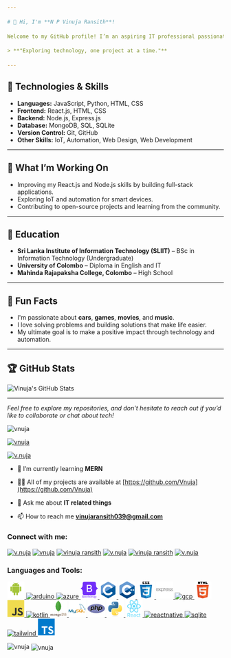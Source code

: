 ```yaml
---

# 👋 Hi, I'm **N P Vinuja Ransith**!

Welcome to my GitHub profile! I’m an aspiring IT professional passionate about technology, automation, and web development. Currently pursuing a degree in Information Technology at the Sri Lanka Institute of Information Technology (SLIIT) and a diploma in English and IT from the University of Colombo.

> **"Exploring technology, one project at a time."**

---
```


## 🔧 Technologies & Skills  

- **Languages:** JavaScript, Python, HTML, CSS  
- **Frontend:** React.js, HTML, CSS  
- **Backend:** Node.js, Express.js  
- **Database:** MongoDB, SQL, SQLite  
- **Version Control:** Git, GitHub  
- **Other Skills:** IoT, Automation, Web Design, Web Development

---
## 🎯 What I’m Working On

- Improving my React.js and Node.js skills by building full-stack applications.
- Exploring IoT and automation for smart devices.
- Contributing to open-source projects and learning from the community.

---

## 📖 Education

- **Sri Lanka Institute of Information Technology (SLIIT)** – BSc in Information Technology (Undergraduate)  
- **University of Colombo** – Diploma in English and IT  
- **Mahinda Rajapaksha College, Colombo** – High School  

---

## 📝 Fun Facts

- I'm passionate about **cars**, **games**, **movies**, and **music**.  
- I love solving problems and building solutions that make life easier.  
- My ultimate goal is to make a positive impact through technology and automation.

---

## 🏆 GitHub Stats

![Vinuja's GitHub Stats](https://github-readme-stats.vercel.app/api?username=vnuja&show_icons=true&theme=radical)

---

*Feel free to explore my repositories, and don’t hesitate to reach out if you’d like to collaborate or chat about tech!*

<p align="left"> <img src="https://komarev.com/ghpvc/?username=vnuja&label=Profile%20views&color=0e75b6&style=flat" alt="vnuja" /> </p>

<p align="left"> <a href="https://github.com/ryo-ma/github-profile-trophy"><img src="https://github-profile-trophy.vercel.app/?username=vnuja" alt="vnuja" /></a> </p>

<p align="left"> <a href="https://twitter.com/v.nuja" target="blank"><img src="https://img.shields.io/twitter/follow/v.nuja?logo=twitter&style=for-the-badge" alt="v.nuja" /></a> </p>

- 🌱 I’m currently learning **MERN**

- 👨‍💻 All of my projects are available at [https://github.com/Vnuja](https://github.com/Vnuja)

- 💬 Ask me about **IT related things**

- 📫 How to reach me **vinujaransith039@gmail.com**

<h3 align="left">Connect with me:</h3>
<p align="left">
<a href="https://twitter.com/v.nuja" target="blank"><img align="center" src="https://raw.githubusercontent.com/rahuldkjain/github-profile-readme-generator/master/src/images/icons/Social/twitter.svg" alt="v.nuja" height="30" width="40" /></a>
<a href="https://linkedin.com/in/vnuja" target="blank"><img align="center" src="https://raw.githubusercontent.com/rahuldkjain/github-profile-readme-generator/master/src/images/icons/Social/linked-in-alt.svg" alt="vnuja" height="30" width="40" /></a>
<a href="https://fb.com/vinuja ransith" target="blank"><img align="center" src="https://raw.githubusercontent.com/rahuldkjain/github-profile-readme-generator/master/src/images/icons/Social/facebook.svg" alt="vinuja ransith" height="30" width="40" /></a>
<a href="https://instagram.com/v.nuja" target="blank"><img align="center" src="https://raw.githubusercontent.com/rahuldkjain/github-profile-readme-generator/master/src/images/icons/Social/instagram.svg" alt="v.nuja" height="30" width="40" /></a>
<a href="https://www.youtube.com/c/vinuja ransith" target="blank"><img align="center" src="https://raw.githubusercontent.com/rahuldkjain/github-profile-readme-generator/master/src/images/icons/Social/youtube.svg" alt="vinuja ransith" height="30" width="40" /></a>
<a href="https://discord.gg/v.nuja" target="blank"><img align="center" src="https://raw.githubusercontent.com/rahuldkjain/github-profile-readme-generator/master/src/images/icons/Social/discord.svg" alt="v.nuja" height="30" width="40" /></a>
</p>

<h3 align="left">Languages and Tools:</h3>
<p align="left"> <a href="https://developer.android.com" target="_blank" rel="noreferrer"> <img src="https://raw.githubusercontent.com/devicons/devicon/master/icons/android/android-original-wordmark.svg" alt="android" width="40" height="40"/> </a> <a href="https://www.arduino.cc/" target="_blank" rel="noreferrer"> <img src="https://cdn.worldvectorlogo.com/logos/arduino-1.svg" alt="arduino" width="40" height="40"/> </a> <a href="https://azure.microsoft.com/en-in/" target="_blank" rel="noreferrer"> <img src="https://www.vectorlogo.zone/logos/microsoft_azure/microsoft_azure-icon.svg" alt="azure" width="40" height="40"/> </a> <a href="https://getbootstrap.com" target="_blank" rel="noreferrer"> <img src="https://raw.githubusercontent.com/devicons/devicon/master/icons/bootstrap/bootstrap-plain-wordmark.svg" alt="bootstrap" width="40" height="40"/> </a> <a href="https://www.cprogramming.com/" target="_blank" rel="noreferrer"> <img src="https://raw.githubusercontent.com/devicons/devicon/master/icons/c/c-original.svg" alt="c" width="40" height="40"/> </a> <a href="https://www.w3schools.com/cpp/" target="_blank" rel="noreferrer"> <img src="https://raw.githubusercontent.com/devicons/devicon/master/icons/cplusplus/cplusplus-original.svg" alt="cplusplus" width="40" height="40"/> </a> <a href="https://www.w3schools.com/css/" target="_blank" rel="noreferrer"> <img src="https://raw.githubusercontent.com/devicons/devicon/master/icons/css3/css3-original-wordmark.svg" alt="css3" width="40" height="40"/> </a> <a href="https://expressjs.com" target="_blank" rel="noreferrer"> <img src="https://raw.githubusercontent.com/devicons/devicon/master/icons/express/express-original-wordmark.svg" alt="express" width="40" height="40"/> </a> <a href="https://cloud.google.com" target="_blank" rel="noreferrer"> <img src="https://www.vectorlogo.zone/logos/google_cloud/google_cloud-icon.svg" alt="gcp" width="40" height="40"/> </a> <a href="https://www.w3.org/html/" target="_blank" rel="noreferrer"> <img src="https://raw.githubusercontent.com/devicons/devicon/master/icons/html5/html5-original-wordmark.svg" alt="html5" width="40" height="40"/> </a> <a href="https://developer.mozilla.org/en-US/docs/Web/JavaScript" target="_blank" rel="noreferrer"> <img src="https://raw.githubusercontent.com/devicons/devicon/master/icons/javascript/javascript-original.svg" alt="javascript" width="40" height="40"/> </a> <a href="https://kotlinlang.org" target="_blank" rel="noreferrer"> <img src="https://www.vectorlogo.zone/logos/kotlinlang/kotlinlang-icon.svg" alt="kotlin" width="40" height="40"/> </a> <a href="https://www.mongodb.com/" target="_blank" rel="noreferrer"> <img src="https://raw.githubusercontent.com/devicons/devicon/master/icons/mongodb/mongodb-original-wordmark.svg" alt="mongodb" width="40" height="40"/> </a> <a href="https://www.mysql.com/" target="_blank" rel="noreferrer"> <img src="https://raw.githubusercontent.com/devicons/devicon/master/icons/mysql/mysql-original-wordmark.svg" alt="mysql" width="40" height="40"/> </a> <a href="https://www.php.net" target="_blank" rel="noreferrer"> <img src="https://raw.githubusercontent.com/devicons/devicon/master/icons/php/php-original.svg" alt="php" width="40" height="40"/> </a> <a href="https://www.python.org" target="_blank" rel="noreferrer"> <img src="https://raw.githubusercontent.com/devicons/devicon/master/icons/python/python-original.svg" alt="python" width="40" height="40"/> </a> <a href="https://reactjs.org/" target="_blank" rel="noreferrer"> <img src="https://raw.githubusercontent.com/devicons/devicon/master/icons/react/react-original-wordmark.svg" alt="react" width="40" height="40"/> </a> <a href="https://reactnative.dev/" target="_blank" rel="noreferrer"> <img src="https://reactnative.dev/img/header_logo.svg" alt="reactnative" width="40" height="40"/> </a> <a href="https://www.sqlite.org/" target="_blank" rel="noreferrer"> <img src="https://www.vectorlogo.zone/logos/sqlite/sqlite-icon.svg" alt="sqlite" width="40" height="40"/> </a> <a href="https://tailwindcss.com/" target="_blank" rel="noreferrer"> <img src="https://www.vectorlogo.zone/logos/tailwindcss/tailwindcss-icon.svg" alt="tailwind" width="40" height="40"/> </a> <a href="https://www.typescriptlang.org/" target="_blank" rel="noreferrer"> <img src="https://raw.githubusercontent.com/devicons/devicon/master/icons/typescript/typescript-original.svg" alt="typescript" width="40" height="40"/> </a> </p>

<p><img align="left" src="https://github-readme-stats.vercel.app/api/top-langs?username=vnuja&show_icons=true&locale=en&layout=compact" alt="vnuja" /></p>

<p>&nbsp;<img align="center" src="https://github-readme-stats.vercel.app/api?username=vnuja&show_icons=true&locale=en" alt="vnuja" /></p>
